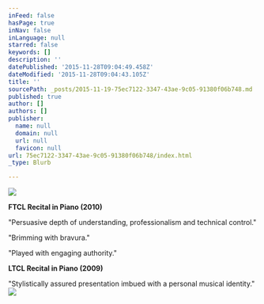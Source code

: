 ```yaml
---
inFeed: false
hasPage: true
inNav: false
inLanguage: null
starred: false
keywords: []
description: ''
datePublished: '2015-11-28T09:04:49.458Z'
dateModified: '2015-11-28T09:04:43.105Z'
title: ''
sourcePath: _posts/2015-11-19-75ec7122-3347-43ae-9c05-91380f06b748.md
published: true
author: []
authors: []
publisher:
  name: null
  domain: null
  url: null
  favicon: null
url: 75ec7122-3347-43ae-9c05-91380f06b748/index.html
_type: Blurb

---
```

![](https://the-grid-user-content.s3-us-west-2.amazonaws.com/1ca5e4d1-f3dc-465c-9dc8-f4e5840511d8.jpg)

**FTCL Recital in Piano (2010)**

"Persuasive depth of understanding, professionalism and technical control."

"Brimming with bravura."

"Played with engaging authority."

**LTCL Recital in Piano (2009)**

"Stylistically assured presentation imbued with a personal musical identity."
![](https://the-grid-user-content.s3-us-west-2.amazonaws.com/f054fe2b-1c89-4749-859a-d9fd33952429.gif)